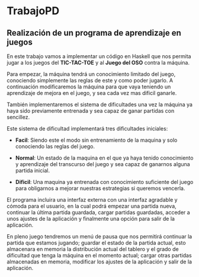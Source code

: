 # TrabajoPD

## Realización de un programa de aprendizaje en juegos

En este trabajo vamos a implementar un código en Haskell que nos permita jugar a los juegos del **TIC-TAC-TOE** y al **Juego del OSO** contra la máquina.

Para empezar, la máquina tendrá un conocimiento limitado del juego, conociendo simplemente las reglas de este y como poder jugarlo. A continuación modificaremos la máquina para que vaya teniendo un aprendizaje de mejora en el juego, y sea cada vez mas dificil ganarle.

También implementaremos el sistema de dificultades una vez la máquina ya haya sido previamente entrenada y sea capaz de ganar partidas con sencillez.

Este sistema de dificultad implementará tres dificultades iniciales:

- **Facil**: Siendo este el modo sin entrenamiento de la maquina y solo conociendo las reglas del juego.
    
- **Normal**: Un estado de la maquina en el que ya haya tenido conocimiento y aprendizaje del transcurso del juego y sea capaz de ganarnos alguna partida inicial.
    
- **Dificil**: Una maquina ya entrenada con conocimiento suficiente del juego para obligarnos a mejorar nuestras estrategias si queremos vencerla.

El programa incluira una interfaz externa con una interfaz agradable y cómoda para el usuario, en la cual podrá empezar una partida nueva, continuar la última partida guardada, cargar partidas guardadas, acceder a unos ajustes de la aplicación y finalmente una opción para salir de la aplicación.

En pleno juego tendremos un menú de pausa que nos permitirá continuar la partida que estamos jugando; guardar el estado de la partida actual, esto almacenara en memoria la distribución actual del tablero y el grado de dificultad que tenga la máquina en el momento actual; cargar otras partidas almacenadas en memoria, modificar los ajustes de la aplicación y salir de la aplicación.